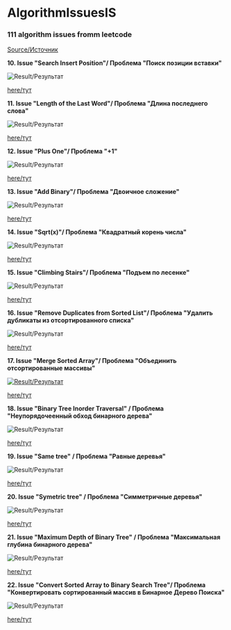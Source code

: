 # AlgorithmIssuesIS
### 111 algorithm issues fromm leetcode
[Source/Источник](https://leetcode.com/)

**10. Issue "Search Insert Position"/ Проблема "Поиск позиции вставки"**

![Result/Результат](https://github.com/IvanShalimov/AlgorithmIssuesIS/blob/main/solution%2010/solution10.jpg)

[here/тут](https://github.com/IvanShalimov/AlgorithmIssuesIS/blob/main/solution%2010/solution10.kt)

**11. Issue "Length of the Last Word"/ Проблема "Длина последнего слова"**

![Result/Результат](https://github.com/IvanShalimov/AlgorithmIssuesIS/blob/main/solution%2011/solution11.jpg)

[here/тут](https://github.com/IvanShalimov/AlgorithmIssuesIS/blob/main/solution%2011/solution11.kt)

**12. Issue "Plus One"/ Проблема "+1"**

![Result/Результат](https://github.com/IvanShalimov/AlgorithmIssuesIS/blob/main/solution%2012/solution12.jpg)

[here/тут](https://github.com/IvanShalimov/AlgorithmIssuesIS/blob/main/solution%2012/solution12.kt)

**13. Issue "Add Binary"/ Проблема "Двоичное сложение"**

![Result/Результат](https://github.com/IvanShalimov/AlgorithmIssuesIS/blob/main/solution%2013/solution13.jpg)

[here/тут](https://github.com/IvanShalimov/AlgorithmIssuesIS/blob/main/solution%2013/solution13.kt)

**14. Issue "Sqrt(x)"/ Проблема "Квадратный корень числа"**

![Result/Результат](https://github.com/IvanShalimov/AlgorithmIssuesIS/blob/main/solution%2014/solution14.jpg)

[here/тут](https://github.com/IvanShalimov/AlgorithmIssuesIS/blob/main/solution%2014/solution14.kt)

**15. Issue "Climbing Stairs"/ Проблема "Подъем по лесенке"**

![Result/Результат](https://github.com/IvanShalimov/AlgorithmIssuesIS/blob/main/solution%2015/solution15.jpg)

[here/тут](https://github.com/IvanShalimov/AlgorithmIssuesIS/blob/main/solution%2015/solution15.kt)

**16. Issue "Remove Duplicates from Sorted List"/ Проблема "Удалить дубликаты из отсортированного списка"**

![Result/Результат](https://github.com/IvanShalimov/AlgorithmIssuesIS/blob/main/solution%2016/solution16.jpg)

[here/тут](https://github.com/IvanShalimov/AlgorithmIssuesIS/blob/main/solution%2016/solution16.kt)

**17. Issue "Merge Sorted Array"/ Проблема "Объединить отсортированные массивы"**

[![Result/Результат](https://github.com/IvanShalimov/AlgorithmIssuesIS/blob/main/solution%2017/solution17.jpg)](https://github.com/IvanShalimov/AlgorithmIssuesIS/blob/main/solution%2017/solution17.jpg)

[here/тут](https://github.com/IvanShalimov/AlgorithmIssuesIS/blob/main/solution%2017/solution17.kt)

**18. Issue "Binary Tree Inorder Traversal" / Проблема "Неупорядочеенный обход бинарного дерева"**

![Result/Результат](https://github.com/IvanShalimov/AlgorithmIssuesIS/blob/main/solution%2018/solution18.jpg)

[here/тут](https://github.com/IvanShalimov/AlgorithmIssuesIS/blob/main/solution%2018/solution18.kt)

**19. Issue "Same tree" / Проблема "Равные деревья"**

![Result/Результат](https://github.com/IvanShalimov/AlgorithmIssuesIS/blob/main/solution%2019/solution19.jpg)

[here/тут](https://github.com/IvanShalimov/AlgorithmIssuesIS/blob/main/solution19/solution%2019.kt)

**20. Issue "Symetric tree" / Проблема "Симметричные деревья"**

![Result/Результат](https://github.com/IvanShalimov/AlgorithmIssuesIS/blob/main/solution%2020/solution20.jpg)

[here/тут](https://github.com/IvanShalimov/AlgorithmIssuesIS/blob/main/solution%2020/solution20.kt)

**21. Issue "Maximum Depth of Binary Tree" / Проблема "Максимальная глубина бинарного дерева"**

![Result/Результат](https://github.com/IvanShalimov/AlgorithmIssuesIS/blob/main/solution%2021/solution21.jpg)

[here/тут](https://github.com/IvanShalimov/AlgorithmIssuesIS/blob/main/solution%2021/solution21.kt)

**22. Issue "Convert Sorted Array to Binary Search Tree"/ Проблема "Конвертировать сортированный массив в Бинарное Дерево Поиска"**

![Result/Результат](https://github.com/IvanShalimov/AlgorithmIssuesIS/blob/main/solution%2022/solution22.jpg)

[here/тут](https://github.com/IvanShalimov/AlgorithmIssuesIS/blob/main/solution%2022/solution22.kt)

